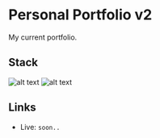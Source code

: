 # Personal Portfolio v2

My current portfolio.

## Stack

![alt text](https://img.shields.io/badge/React-20232A?style=for-the-badge&logo=react&logoColor=61DAFB)
![alt text](https://img.shields.io/badge/Tailwind_CSS-38B2AC?style=for-the-badge&logo=tailwind-css&logoColor=white)

## Links

- Live: `soon..`
